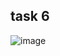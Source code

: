 ## task 6

![image](https://github.com/user-attachments/assets/8cffac3a-301c-4046-826c-671133248140)
